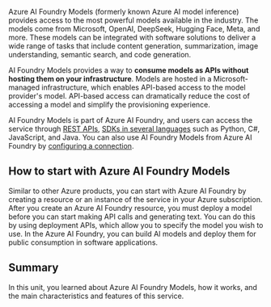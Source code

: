 Azure AI Foundry Models (formerly known Azure AI model inference) provides access to the most powerful models available in the industry. The models come from Microsoft, OpenAI, DeepSeek, Hugging Face, Meta, and more. These models can be integrated with software solutions to deliver a wide range of tasks that include content generation, summarization, image understanding, semantic search, and code generation.

AI Foundry Models provides a way to **consume models as APIs without hosting them on your infrastructure**. Models are hosted in a Microsoft-managed infrastructure, which enables API-based access to the model provider's model. API-based access can dramatically reduce the cost of accessing a model and simplify the provisioning experience.

AI Foundry Models is part of Azure AI Foundry, and users can access the service through [REST APIs](/rest/api/aifoundry/modelinference/), [SDKs in several languages](/azure/ai-foundry/foundry-models/supported-languages) such as Python, C#, JavaScript, and Java. You can also use AI Foundry Models from Azure AI Foundry by [configuring a connection](/azure/ai-foundry/foundry-models/how-to/configure-project-connection?pivots=ai-foundry-portal).

## How to start with Azure AI Foundry Models

Similar to other Azure products, you can start with Azure AI Foundry by creating a resource or an instance of the service in your Azure subscription. After you create an Azure AI Foundry resource, you must deploy a model before you can start making API calls and generating text. You can do this by using deployment APIs, which allow you to specify the model you wish to use. In the Azure AI Foundry, you can build AI models and deploy them for public consumption in software applications.

## Summary

In this unit, you learned about Azure AI Foundry Models, how it works, and the main characteristics and features of this service.
